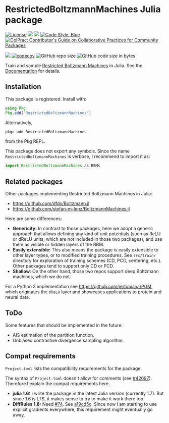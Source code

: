 # RestrictedBoltzmannMachines Julia package

[![License](https://img.shields.io/badge/license-MIT-green.svg)](https://github.com/cossio/RestrictedBoltzmannMachines.jl/blob/master/LICENSE.md)
[![](https://img.shields.io/badge/docs-stable-blue.svg)](https://cossio.github.io/RestrictedBoltzmannMachines.jl/stable)
[![](https://img.shields.io/badge/docs-dev-blue.svg)](https://cossio.github.io/RestrictedBoltzmannMachines.jl/dev)
[![Code Style: Blue](https://img.shields.io/badge/code%20style-blue-4495d1.svg)](https://github.com/invenia/BlueStyle)
[![ColPrac: Contributor's Guide on Collaborative Practices for Community Packages](https://img.shields.io/badge/ColPrac-Contributor's%20Guide-blueviolet)](https://github.com/SciML/ColPrac)

![](https://github.com/cossio/RestrictedBoltzmannMachines.jl/workflows/CI/badge.svg)
[![codecov](https://codecov.io/gh/cossio/RestrictedBoltzmannMachines.jl/branch/master/graph/badge.svg?token=O5P8LQTVF3)](https://codecov.io/gh/cossio/RestrictedBoltzmannMachines.jl)
![GitHub repo size](https://img.shields.io/github/repo-size/cossio/RestrictedBoltzmannMachines.jl)
![GitHub code size in bytes](https://img.shields.io/github/languages/code-size/cossio/RestrictedBoltzmannMachines.jl)

Train and sample [Restricted Boltzmann Machines](https://en.wikipedia.org/wiki/Restricted_Boltzmann_machine) in Julia.
See the [Documentation](https://cossio.github.io/RestrictedBoltzmannMachines.jl/stable) for details.

## Installation

This package is registered.
Install with:

```julia
using Pkg
Pkg.add("RestrictedBoltzmannMachines")
```

Alternatively,

```julia
pkg> add RestrictedBoltzmannMachines
```

from the Pkg REPL.

This package does not export any symbols.
Since the name `RestrictedBoltzmannMachines` is verbose, I recommend to import it as:

```julia
import RestrictedBoltzmannMachines as RBMs
```

## Related packages

Other packages implementing Restricted Boltzmann Machines in Julia:

- https://github.com/dfdx/Boltzmann.jl
- https://github.com/stefan-m-lenz/BoltzmannMachines.jl

Here are some differences:

- **Genericity:** In contrast to those packages, here we adopt a generic approach that allows defining any kind of unit potentials (such as ReLU or dReLU units, which are not included in those two packages), and use them as visible or hidden layers of the RBM.
- **Easily extensible:** This also means the package is easily extensible to other layer types, or to modified training procedures. See `src/train/` directory for exploration of training schemes (CD, PCD, centering, etc.). Other packages tend to support only CD or PCD.
- **Shallow**: On the other hand, those two repos support deep Boltzmann machines, which we do not.

For a Python 3 implementation see https://github.com/jertubiana/PGM, which originates the `dReLU` layer and showcases applications to protein and neural data.

## ToDo

Some features that should be implemented in the future:

- AIS estimation of the partition function.
- Unbiased contrastive divergence sampling algorithm.

## Compat requirements

`Project.toml` lists the compatibility requirements for the package.

The syntax of `Project.toml` doesn't allow for comments
(see [#42697](https://github.com/JuliaLang/julia/issues/42697)).
Therefore I explain the compat requirements here.

- **julia 1.6:** I write the package in the latest Julia version (currently 1.7).
But since 1.6 is LTS, it makes sense to try to make it work there too.
- **DiffRules 1.8:** Need [#74](https://github.com/JuliaDiff/DiffRules.jl/pull/74).
See [a19cd5c](https://github.com/cossio/RestrictedBoltzmannMachines.jl/commit/a19cd5cf38162f1991839cb69532480faca98068).
Since now I am starting to use explicit gradients everywhere, this requirement might eventually go away.